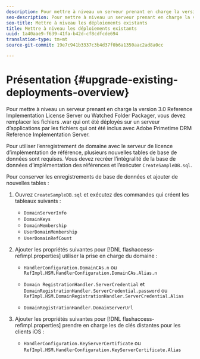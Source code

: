 ```yaml
---
description: Pour mettre à niveau un serveur prenant en charge la version 3.0 Reference Implementation License Server ou Watched Folder Packager, vous devez remplacer les fichiers .war qui ont été déployés sur un serveur d’applications par les fichiers qui ont été inclus avec Adobe Primetime DRM Reference Implementation Server.
seo-description: Pour mettre à niveau un serveur prenant en charge la version 3.0 Reference Implementation License Server ou Watched Folder Packager, vous devez remplacer les fichiers .war qui ont été déployés sur un serveur d’applications par les fichiers qui ont été inclus avec Adobe Primetime DRM Reference Implementation Server.
seo-title: Mettre à niveau les déploiements existants
title: Mettre à niveau les déploiements existants
uuid: 1a40aae9-f639-41fa-b42d-cf8cdfcde694
translation-type: tm+mt
source-git-commit: 19e7c941b3337c3b4d37f0b6a1350aac2ad8a0cc

---
```



# Présentation {#upgrade-existing-deployments-overview}

Pour mettre à niveau un serveur prenant en charge la version 3.0 Reference Implementation License Server ou Watched Folder Packager, vous devez remplacer les fichiers .war qui ont été déployés sur un serveur d’applications par les fichiers qui ont été inclus avec Adobe Primetime DRM Reference Implementation Server.

Pour utiliser l’enregistrement de domaine avec le serveur de licence d’implémentation de référence, plusieurs nouvelles tables de base de données sont requises. Vous devez recréer l’intégralité de la base de données d’implémentation des références et l’exécuter `CreateSampleDB.sql`.

Pour conserver les enregistrements de base de données et ajouter de nouvelles tables :

1. Ouvrez `CreateSampleDB.sql` et exécutez des commandes qui créent les tableaux suivants :

   * `DomainServerInfo`
   * `DomainKeys`
   * `DomainMembership`
   * `UserDomainMembership`
   * `UserDomainRefCount`

1. Ajouter les propriétés suivantes pour [!DNL flashaccess-refimpl.properties] utiliser la prise en charge du domaine :

   * `HandlerConfiguration.DomainCAs.n` ou `RefImpl.HSM.HandlerConfiguration.DomainCAs.Alias.n`

   * `Domain RegistrationHandler.ServerCredential` et `DomainRegistrationHandler.ServerCredential.password` ou `RefImpl.HSM.DomainRegistrationHandler.ServerCredential.Alias`

   * `DomainRegistrationHandler.DomainServerUrl`

1. Ajouter les propriétés suivantes pour [!DNL flashaccess-refimpl.properties] prendre en charge les de clés distantes pour les clients iOS :

   * `HandlerConfiguration.KeyServerCertificate` ou `RefImpl.HSM.HandlerConfiguration.KeyServerCertificate.Alias`
